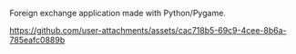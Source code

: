 Foreign exchange application made with Python/Pygame.


https://github.com/user-attachments/assets/cac718b5-69c9-4cee-8b6a-785eafc0889b

